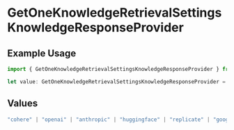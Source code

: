 # GetOneKnowledgeRetrievalSettingsKnowledgeResponseProvider

## Example Usage

```typescript
import { GetOneKnowledgeRetrievalSettingsKnowledgeResponseProvider } from "@orq-ai/node/models/operations";

let value: GetOneKnowledgeRetrievalSettingsKnowledgeResponseProvider = "jina";
```

## Values

```typescript
"cohere" | "openai" | "anthropic" | "huggingface" | "replicate" | "google" | "google-ai" | "azure" | "aws" | "anyscale" | "perplexity" | "groq" | "fal" | "leonardoai" | "nvidia" | "jina" | "togetherai" | "elevenlabs"
```